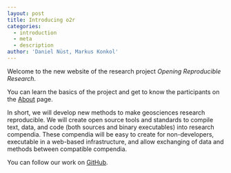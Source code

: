 ```yaml
---
layout: post
title: Introducing o2r
categories:
  - introduction
  - meta
  - description
author: 'Daniel Nüst, Markus Konkol'
---
```


Welcome to the new website of the research project *Opening Reproducible Research*.

You can learn the basics of the project and get to know the participants on the [About](/about) page.

In short, we will develop new methods to make geosciences research reproducible. We will create open source tools and standards to compile text, data, and code (both sources and binary executables) into research compendia. These compendia will be easy to create for non-developers, executable in a web-based infrastructure, and allow exchanging of data and methods between compatible compendia.

You can follow our work on [GitHub](https://github.com/o2r-project).
